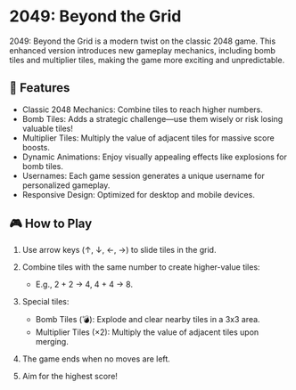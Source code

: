# 2049: Beyond the Grid

2049: Beyond the Grid is a modern twist on the classic 2048 game. This enhanced version introduces new gameplay mechanics, including bomb tiles and multiplier tiles, making the game more exciting and unpredictable.

## 🚀 Features

- Classic 2048 Mechanics: Combine tiles to reach higher numbers.
- Bomb Tiles: Adds a strategic challenge—use them wisely or risk losing valuable tiles!
- Multiplier Tiles: Multiply the value of adjacent tiles for massive score boosts.
- Dynamic Animations: Enjoy visually appealing effects like explosions for bomb tiles.
- Usernames: Each game session generates a unique username for personalized gameplay.
- Responsive Design: Optimized for desktop and mobile devices.

## 🎮 How to Play

1. Use arrow keys (↑, ↓, ←, →) to slide tiles in the grid.
2. Combine tiles with the same number to create higher-value tiles:
   - E.g., 2 + 2 → 4, 4 + 4 → 8.

4. Special tiles:
   - Bomb Tiles (💣): Explode and clear nearby tiles in a 3x3 area.
   - Multiplier Tiles (×2): Multiply the value of adjacent tiles upon merging.


6. The game ends when no moves are left.

8. Aim for the highest score!
